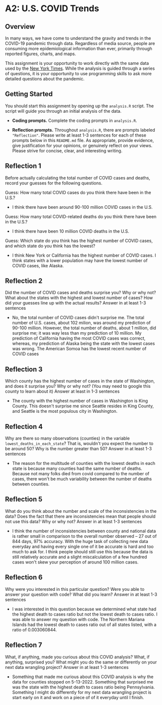 # A2: U.S. COVID Trends

## Overview
In many ways, we have come to understand the gravity and trends in the COVID-19 pandemic through data. Regardless of media source, people are consuming more epidemiological information than ever, primarily through reported figures, charts, and maps.

This assignment is your opportunity to work directly with the same data used by the [New York Times](https://github.com/nytimes/covid-19-data/). While the analysis is guided through a series of questions, it is your opportunity to use programming skills to ask more detailed questions about the pandemic.

## Getting Started
You should start this assignment by opening up the `analysis.R` script. The script will guide you through an initial analysis of the data.

* **Coding prompts.** Complete the coding prompts in `analysis.R`.

* **Reflection prompts.** Throughout `analysis.R`, there are prompts labeled `"Reflection"`. Please write at least 1-3 sentences for each of these prompts below in this `README.md` file. As appropriate, provide evidence, give justification for your opinions, or genuinely reflect on your views. Please strive for concise, clear, and interesting writing.

## Reflection 1
Before actually calculating the total number of COVID cases and deaths, record your guesses for the following questions.

Guess: How many total COVID cases do you think there have been in the U.S.?
* I think there have been around 90-100 million COVID cases in the U.S.

Guess: How many total COVID-related deaths do you think there have been in the U.S.?
* I think there have been 10 million COVID deaths in the U.S.

Guess: Which state do you think has the highest number of COVID cases, and which state do you think has the lowest?
* I think New York or California has the highest number of COVID cases. I think states with a lower population may have the lowest number of COVID cases, like Alaska.

## Reflection 2
Did the number of COVID cases and deaths surprise you? Why or why not? What about the states with the highest and lowest number of cases? How did your guesses line up with the actual results? Answer in at least 1-3 sentences
* No, the total number of COVID cases didn't surprise me. The total number of U.S. cases, about 102 milion, was around my prediction of 90-100 million. However, the total number of deaths, about 1 million, did surprise me; it was way less than my prediction of 10 million. My prediction of California having the most COVID cases was correct, whereas, my prediction of Alaska being the state with the lowest cases was wrong. The American Somoa has the lowest recent number of COVID cases

## Reflection 3
Which county has the highest number of cases in the state of Washington, and does it surprise you? Why or why not? (You may need to google this county to learn about it) Answer at least in 1-3 sentences
* The county with the highest number of cases in Washington is King County. This doesn't surprise me since Seattle resides in King County, and Seattle is the most populous city in Washington.

## Reflection 4
Why are there so many observations (counties) in the variable `lowest_deaths_in_each_state`? That is, wouldn't you expect the number to be around 50? Why is the number greater than 50? Answer in at least 1-3 sentences
* The reason for the multitude of counties with the lowest deaths in each state is because many counties had the same number of deaths. Because not many folks died from covid compared to the number of cases, there won't be much variability between the number of deaths between counties.  

## Reflection 5
What do you think about the number and scale of the inconsistencies in the data? Does the fact that there are inconsistencies mean that people should not use this data? Why or why not? Answer in at least 1-3 sentences
* I think the number of inconsistencies between county and national data is rather small in comparison to the overall number observed – 27 out of 844 days, 97% accuracy. With the huge task of collecting new data everyday and having every single one of it be accurate is hard and too much to ask for. I think people should still use this because the data is still relatively accurate and a slight miscalculation of a few hundred cases won't skew your perception of around 100 million cases. 

## Reflection 6
Why were you interested in this particular question? Were you able to answer your question with code? What did you learn? Answer in at least 1-3 sentences
* I was interested in this question because we determined what state had the highest death to cases ratio but not the lowest death to cases ratio. I was able to answer my question with code. The Northern Mariana Islands had the lowest death to cases ratio out of all states listed, with a ratio of 0.003060844.

## Reflection 7
What, if anything, made you curious about this COVID analysis? What, if anything, surprised you? What might you do the same or differently on your next data wrangling project? Answer in at least 1-3 sentences
* Something that made me curious about this COVID analysis is why the data for counties stopped on 5-13-2022. Something that surprised me was the state with the highest death to cases ratio being Pennsylvania. Something I might do differently for my next data wrangling project is start early on it and work on a piece of of it everyday until I finish.